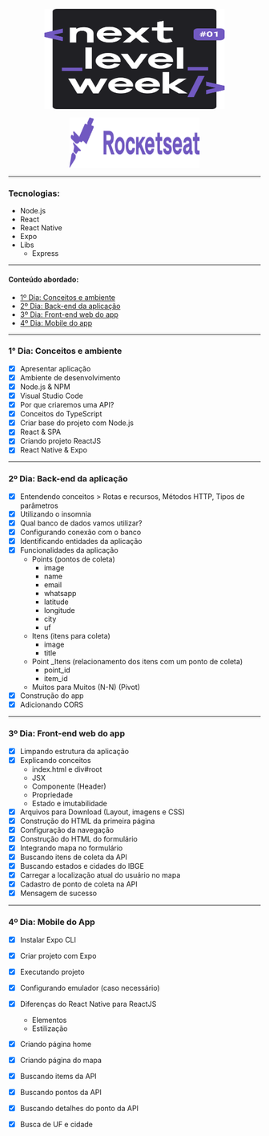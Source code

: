 <p align="center">
  <img width="360" height="200" src="./logo.svg">
</p>

<p align="center">
  <img width="260" height="100" src="./rocket.svg">
</p>

----

### Tecnologias:

- Node.js
- React
- React Native
- Expo
- Libs
    - Express

----

#### Conteúdo abordado:

- [1º Dia: Conceitos e ambiente](#1-dia-conceitos-e-ambiente)
- [2º Dia: Back-end da aplicação](#2-dia-back-end-aplicacao)
- [3º Dia: Front-end web do app](#3-dia-front-end-aplicacao)
- [4º Dia: Mobile do app](#4-dia-mobile-do-app)

----

<div id="1-dia-conceitos-e-ambiente">

### 1° Dia: Conceitos e ambiente

- [x] Apresentar aplicação
- [x] Ambiente de desenvolvimento
- [x] Node.js & NPM
- [x] Visual Studio Code
- [x] Por que criaremos uma API?
- [x] Conceitos do TypeScript
- [x] Criar base do projeto com Node.js
- [x] React & SPA
- [x] Criando projeto ReactJS
- [x] React Native & Expo

----

<div id="2-dia-back-end-aplicacao">

### 2º Dia: Back-end da aplicação

- [x] Entendendo conceitos > Rotas e recursos, Métodos HTTP, Tipos de parâmetros
- [x] Utilizando o insomnia
- [x] Qual banco de dados vamos utilizar?
- [x] Configurando conexão com o banco
- [x] Identificando entidades da aplicação
- [x] Funcionalidades da aplicação
    - Points (pontos de coleta)
        - image
        - name
        - email
        - whatsapp
        - latitude 
        - longitude 
        - city
        - uf
    - Itens (itens para coleta)
        - image
        - title
    - Point _Itens (relacionamento dos itens com um ponto de coleta)
        - point_id
        - item_id
    - Muitos para Muitos (N-N) (Pivot)
- [x] Construção do app
- [x] Adicionando CORS

----

<div id="3-dia-front-end-aplicacao">

### 3º Dia: Front-end web do app

- [x] Limpando estrutura da aplicação
- [x] Explicando conceitos
    - index.html e div#root
    - JSX
    - Componente (Header)
    - Propriedade
    - Estado e imutabilidade
- [x] Arquivos para Download (Layout, imagens e CSS)
- [x] Construção do HTML da primeira página
- [x] Configuração da navegação
- [x] Construção do HTML do formulário
- [x] Integrando mapa no formulário
- [x] Buscando itens de coleta da API
- [x] Buscando estados e cidades do IBGE
- [x] Carregar a localização atual do usuário no mapa
- [x] Cadastro de ponto de coleta na API
- [x] Mensagem de sucesso

----

<div id="4-dia-mobile-do-app">

### 4º Dia: Mobile do App

- [x] Instalar Expo CLI
- [x] Criar projeto com Expo
- [x] Executando projeto
- [x] Configurando emulador (caso necessário)
- [x] Diferenças do React Native para ReactJS
    - Elementos
    - Estilização
- [x] Criando página home
- [x] Criando página do mapa
- [x] Buscando items da API
- [x] Buscando pontos da API
- [x] Buscando detalhes do ponto da API
- [x] Busca de UF e cidade

